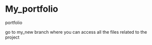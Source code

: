 # My_portfolio
portfolio

go to my_new branch 
where you can access all the files related to the project

